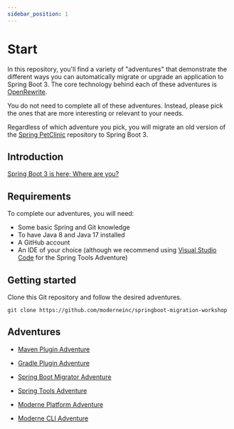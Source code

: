 ```yaml
---
sidebar_position: 1
---
```


# Start

In this repository, you'll find a variety of "adventures" that demonstrate the different ways you can automatically
migrate or upgrade an application to Spring Boot 3. The core technology behind each of these adventures
is [OpenRewrite](https://github.com/openrewrite/rewrite).

You do not need to complete all of these adventures. Instead, please pick the ones that are more interesting or relevant
to your needs.

Regardless of which adventure you pick, you will migrate an old version of
the [Spring PetClinic](https://github.com/spring-projects/spring-petclinic/)
repository to Spring Boot 3.

## Introduction

[Spring Boot 3 is here; Where are you?](https://docs.google.com/presentation/d/1onKVe3tsCm9wPWMQ0i4fLDfM8vpQHyXH/edit?usp=sharing&ouid=106870370074198362402&rtpof=true&sd=true)

## Requirements

To complete our adventures, you will need:

* Some basic Spring and Git knowledge
* To have Java 8 and Java 17 installed
* A GitHub account
* An IDE of your choice (although we recommend using [Visual Studio Code](https://code.visualstudio.com/) for the Spring
  Tools Adventure)

## Getting started

Clone this Git repository and follow the desired adventures.

```shell
git clone https://github.com/moderneinc/springboot-migration-workshop
```

## Adventures

* [Maven Plugin Adventure](maven-plugin-adventure)

* [Gradle Plugin Adventure](gradle-plugin-adventure)

* [Spring Boot Migrator Adventure](spring-boot-migrator-adventure)

* [Spring Tools Adventure](spring-tools-adventure)

* [Moderne Platform Adventure](moderne-platform-adventure)

* [Moderne CLI Adventure](moderne-cli-adventure)

